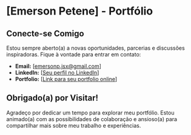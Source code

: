 # [Emerson Petene] - Portfólio

## Conecte-se Comigo

Estou sempre aberto(a) a novas oportunidades, parcerias e discussões inspiradoras. Fique à vontade para entrar em contato:

- **Email:** [emersonp.jsx@gmail.com]
- **LinkedIn:** [[Seu perfil no LinkedIn](https://www.linkedin.com/in/emersonpetene/)]
- **Portfolio:** [[Link para seu portfolio online](https://emersonpetene.000webhostapp.com/)]

## Obrigado(a) por Visitar!

Agradeço por dedicar um tempo para explorar meu portfólio. Estou animado(a) com as possibilidades de colaboração e ansioso(a) para compartilhar mais sobre meu trabalho e experiências.
